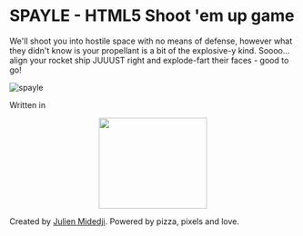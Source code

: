 # SPAYLE - HTML5 Shoot 'em up game

We'll shoot you into hostile space with no means of defense,
however what they didn't know is your propellant is a bit of the explosive-y kind.
Soooo... align your rocket ship JUUUST right and explode-fart their faces - good to go!

![spayle](https://user-images.githubusercontent.com/6261556/30281106-d344a6be-9711-11e7-941d-245fc6af33df.png)

Written in

<div align="center"><img src="https://raw.githubusercontent.com/photonstorm/phaser/master/v2/resources/Phaser%20Logo/PNG/Phaser%20Logo%20Web%20Quality.png" width="190" height="160"></div>

Created by [Julien Midedji](mailto:admin@resamvi.de). Powered by pizza, pixels and love.
